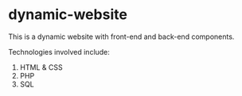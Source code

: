 # dynamic-website

This is a dynamic website with front-end and back-end components.

Technologies involved include:
1. HTML & CSS
2. PHP
3. SQL
